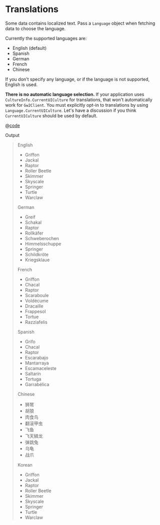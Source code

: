 # Translations

Some data contains localized text. Pass a `Language` object when fetching data to choose the language.

Currently the supported languages are:

- English (default)
- Spanish
- German
- French
- Chinese

If you don't specify any language, or if the language is not supported, English is used.

**There is no automatic language selection.** If your application uses `CultureInfo.CurrentUICulture` for translations, that won't automatically work for `Gw2Client`. You must explicitly opt-in to translations by using `Language.CurrentUICulture`. Let's have a discussion if you think `CurrentUICulture` should be used by default.

@[code](../../samples/Translations/Program.cs)

Output

> English
>
> - Griffon
> - Jackal
> - Raptor
> - Roller Beetle
> - Skimmer
> - Skyscale
> - Springer
> - Turtle
> - Warclaw
>
> German
>
> - Greif
> - Schakal
> - Raptor
> - Rollkäfer
> - Schweberochen
> - Himmelsschuppe
> - Springer
> - Schildkröte
> - Kriegsklaue
>
> French
>
> - Griffon
> - Chacal
> - Raptor
> - Scaraboule
> - Voldécume
> - Dracaille
> - Frappesol
> - Tortue
> - Razziafelis
>
> Spanish
>
> - Grifo
> - Chacal
> - Raptor
> - Escarabajo
> - Mantarraya
> - Escamaceleste
> - Saltarín
> - Tortuga
> - Garrabélica
>
> Chinese
>
> - 狮鹫
> - 胡狼
> - 肉食鸟
> - 翻滚甲虫
> - 飞鱼
> - 飞天鳞龙
> - 弹跳兔
> - 乌龟
> - 战爪
>
> Korean
>
> - Griffon
> - Jackal
> - Raptor
> - Roller Beetle
> - Skimmer
> - Skyscale
> - Springer
> - Turtle
> - Warclaw

